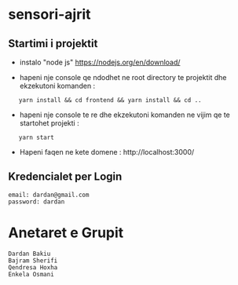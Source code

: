 # sensori-ajrit

## Startimi i projektit
* instalo "node js" https://nodejs.org/en/download/

* hapeni nje console qe ndodhet ne root directory te projektit dhe ekzekutoni komanden : 
 ```shell
    yarn install && cd frontend && yarn install && cd ..
```

* hapeni nje console te re dhe ekzekutoni komanden ne vijim qe te startohet projekti : 
 ```shell
    yarn start 
```
* Hapeni faqen ne kete domene : 
    http://localhost:3000/

## Kredencialet per Login
    email: dardan@gmail.com
    password: dardan

# Anetaret e Grupit 
    Dardan Bakiu
    Bajram Sherifi
    Qendresa Hoxha
    Enkela Osmani